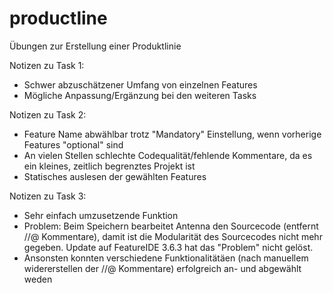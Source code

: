 # productline
Übungen zur Erstellung einer Produktlinie

Notizen zu Task 1:
- Schwer abzuschätzener Umfang von einzelnen Features
- Mögliche Anpassung/Ergänzung bei den weiteren Tasks

Notizen zu Task 2:
- Feature Name abwählbar trotz "Mandatory" Einstellung, wenn vorherige Features "optional" sind
- An vielen Stellen schlechte Codequalität/fehlende Kommentare, da es ein kleines, zeitlich begrenztes Projekt ist
- Statisches auslesen der gewählten Features

Notizen zu Task 3:
- Sehr einfach umzusetzende Funktion
- Problem: Beim Speichern bearbeitet Antenna den Sourcecode (entfernt //@ Kommentare), damit ist die Modularität des Sourcecodes nicht mehr gegeben. Update auf FeatureIDE 3.6.3 hat das "Problem" nicht gelöst.
- Ansonsten konnten verschiedene Funktionalitätäen (nach manuellem widererstellen der //@ Kommentare) erfolgreich an- und abgewählt weden
